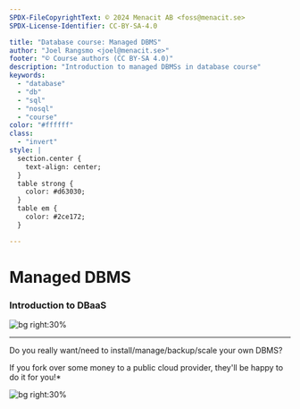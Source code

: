 ```yaml
---
SPDX-FileCopyrightText: © 2024 Menacit AB <foss@menacit.se>
SPDX-License-Identifier: CC-BY-SA-4.0

title: "Database course: Managed DBMS"
author: "Joel Rangsmo <joel@menacit.se>"
footer: "© Course authors (CC BY-SA 4.0)"
description: "Introduction to managed DBMSs in database course"
keywords:
  - "database"
  - "db"
  - "sql"
  - "nosql"
  - "course"
color: "#ffffff"
class:
  - "invert"
style: |
  section.center {
    text-align: center;
  }
  table strong {
    color: #d63030;
  }
  table em {
    color: #2ce172;
  }

---
```

<!-- _footer: "%ATTRIBUTION_PREFIX% ESA (CC BY-SA 3.0 IGO)" -->
# Managed DBMS
### Introduction to DBaaS

![bg right:30%](images/20-abstract_forest.jpg)

---
<!-- _footer: "%ATTRIBUTION_PREFIX% ESA (CC BY-SA 3.0 IGO)" -->
Do you really want/need to
install/manage/backup/scale
your own DBMS?  

If you fork over some money
to a public cloud provider,
they'll be happy to
do it for you!\*

![bg right:30%](images/20-abstract_forest.jpg)
